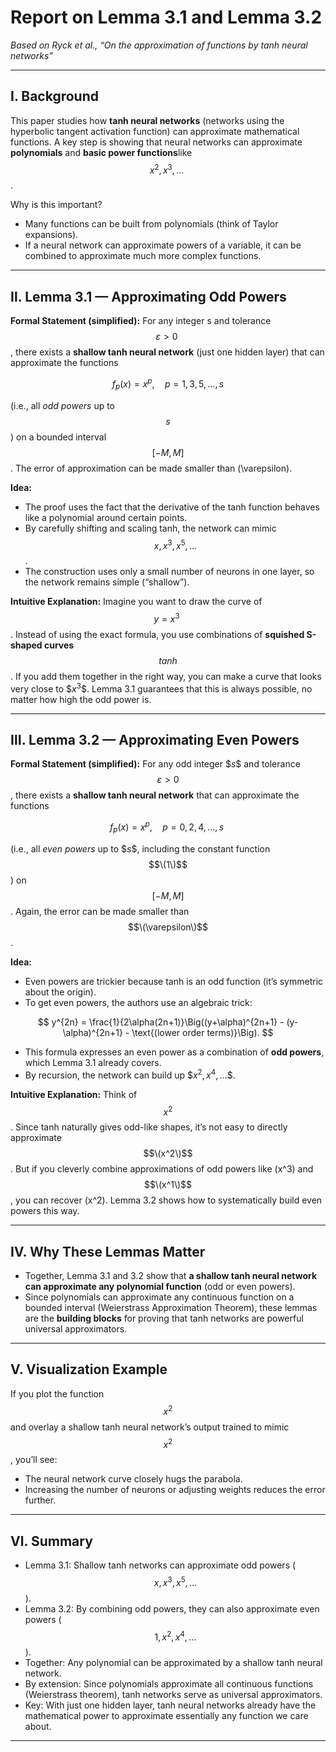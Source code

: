 # Report on Lemma 3.1 and Lemma 3.2  
*Based on Ryck et al., “On the approximation of functions by tanh neural networks”*

---

## Ⅰ. Background

This paper studies how **tanh neural networks** (networks using the hyperbolic tangent activation function) can approximate mathematical functions. A key step is showing that neural networks can approximate **polynomials** and **basic power functions**like  $$x^2, x^3, \dots\ $$.

Why is this important?
- Many functions can be built from polynomials (think of Taylor expansions).
- If a neural network can approximate powers of a variable, it can be combined to approximate much more complex functions.

---

## Ⅱ. Lemma 3.1 — Approximating Odd Powers

**Formal Statement (simplified):**
For any integer s and tolerance  $$\varepsilon > 0\ $$, there exists a **shallow tanh neural network** (just one hidden layer) that can approximate the functions

$$
\ f_p(x) = x^p, \quad p = 1, 3, 5, \dots, s\
$$

(i.e., all *odd powers* up to $$s$$) on a bounded interval $$[-M, M]$$. The error of approximation can be made smaller than \(\varepsilon\).

**Idea:**
- The proof uses the fact that the derivative of the tanh function behaves like a polynomial around certain points.
- By carefully shifting and scaling tanh, the network can mimic  $$x, x^3, x^5, \dots $$.
- The construction uses only a small number of neurons in one layer, so the network remains simple (“shallow”).

**Intuitive Explanation:**
Imagine you want to draw the curve of  $$y = x^3\ $$. Instead of using the exact formula, you use combinations of **squished S-shaped curves** $$tanh$$. If you add them together in the right way, you can make a curve that looks very close to $$x^3\$$. Lemma 3.1 guarantees that this is always possible, no matter how high the odd power is.

---

## Ⅲ. Lemma 3.2 — Approximating Even Powers

**Formal Statement (simplified):**
For any odd integer $$s\$$ and tolerance $$\varepsilon > 0$$, there exists a **shallow tanh neural network** that can approximate the functions

$$
 f_p(x) = x^p, \quad p = 0, 2, 4, \dots, s\
$$  

(i.e., all *even powers* up to $$s\$$, including the constant function $$\(1\)$$) on $$[-M, M]$$. Again, the error can be made smaller than $$\(\varepsilon\)$$.

**Idea:**
- Even powers are trickier because tanh is an odd function (it’s symmetric about the origin).
- To get even powers, the authors use an algebraic trick:

$$
    y^{2n} = \frac{1}{2\alpha(2n+1)}\Big((y+\alpha)^{2n+1} - (y-\alpha)^{2n+1} - \text{(lower order terms)}\Big).
$$

- This formula expresses an even power as a combination of **odd powers**, which Lemma 3.1 already covers.
- By recursion, the network can build up $$x^2, x^4, \dots\$$.

**Intuitive Explanation:**
Think of $$x^2$$. Since tanh naturally gives odd-like shapes, it’s not easy to directly approximate $$\(x^2\)$$. But if you cleverly combine approximations of odd powers like \(x^3\) and $$\(x^1\)$$, you can recover \(x^2\). Lemma 3.2 shows how to systematically build even powers this way.

---

## Ⅳ. Why These Lemmas Matter

- Together, Lemma 3.1 and 3.2 show that **a shallow tanh neural network can approximate any polynomial function** (odd or even powers).
- Since polynomials can approximate any continuous function on a bounded interval (Weierstrass Approximation Theorem), these lemmas are the **building blocks** for proving that tanh networks are powerful universal approximators.

---

## Ⅴ. Visualization Example

If you plot the function $$x^2$$ and overlay a shallow tanh neural network’s output trained to mimic $$x^2$$, you’ll see:
- The neural network curve closely hugs the parabola.
- Increasing the number of neurons or adjusting weights reduces the error further.

---

## Ⅵ. Summary

- Lemma 3.1: Shallow tanh networks can approximate odd powers ($$x, x^3, x^5, \dots$$).
- Lemma 3.2: By combining odd powers, they can also approximate even powers ($$1, x^2, x^4, \dots$$).
- Together: Any polynomial can be approximated by a shallow tanh neural network.
- By extension: Since polynomials approximate all continuous functions (Weierstrass theorem), tanh networks serve as universal approximators.
- Key: With just one hidden layer, tanh neural networks already have the mathematical power to approximate essentially any function we care about.

---

